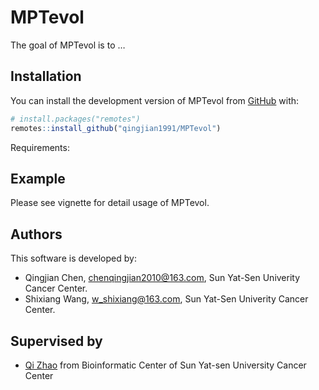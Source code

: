 
<!-- README.md is generated from README.Rmd. Please edit that file -->

# MPTevol

<!-- badges: start -->
<!-- badges: end -->

The goal of MPTevol is to …

## Installation

You can install the development version of MPTevol from
[GitHub](https://github.com/) with:

``` r
# install.packages("remotes")
remotes::install_github("qingjian1991/MPTevol")
```

Requirements:

## Example

Please see vignette for detail usage of MPTevol.

## Authors

This software is developed by:

-   Qingjian Chen, <chenqingjian2010@163.com>, Sun Yat-Sen Univerity
    Cancer Center.
-   Shixiang Wang, <w_shixiang@163.com>, Sun Yat-Sen Univerity Cancer
    Center.

## Supervised by

-   [Qi Zhao](zhaoqi@sysucc.org.cn) from Bioinformatic Center of Sun
    Yat-sen University Cancer Center
